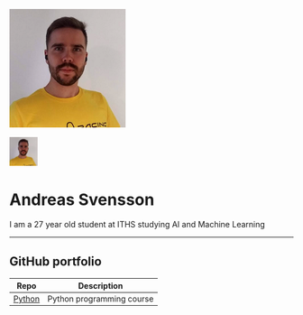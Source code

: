 ![](assets/profile_image.png)

<img src="assets/profile_image.png" alt="animated Python logo" width="10%" height="10%" />

# Andreas Svensson

I am a 27 year old student at ITHS studying AI and Machine Learning

---

## GitHub portfolio



| Repo                           | Description                        |
| ------------------------------ | ---------------------------------- |
| [Python][py]            | Python programming course               |

<!-- | [Programmering 1][prog1]           | first programming course (gymnasiet)   | -->

[py]: https://github.com/Andreas-Svensson/Python-Andreas-Svensson